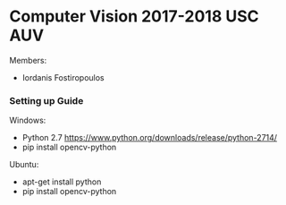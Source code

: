 # Computer Vision 2017-2018 USC AUV

 Members:
 * Iordanis Fostiropoulos

### Setting up Guide

Windows:
 * Python 2.7 https://www.python.org/downloads/release/python-2714/
 * pip install opencv-python
 
Ubuntu:
 * apt-get install python
 * pip install opencv-python
 


